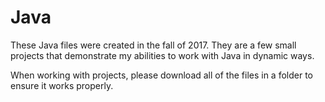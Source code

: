 # Java

These Java files were created in the fall of 2017. 
They are a few small projects that demonstrate my 
abilities to work with Java in dynamic ways. 

When working with projects, please download all of the 
files in a folder to ensure it works properly.
